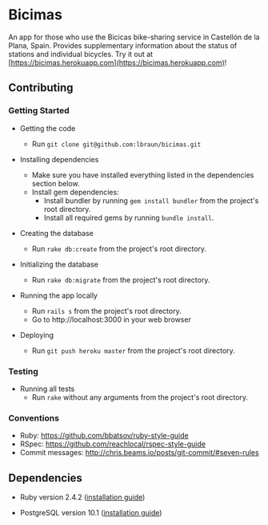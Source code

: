 # Bicimas

An app for those who use the Bicicas bike-sharing service in Castellón de la Plana, Spain. Provides supplementary information about the status of stations and individual bicycles. Try it out at [https://bicimas.herokuapp.com](https://bicimas.herokuapp.com)!

## Contributing

### Getting Started

* Getting the code
  * Run `git clone git@github.com:lbraun/bicimas.git`

* Installing dependencies
  * Make sure you have installed everything listed in the dependencies section below.
  * Install gem dependencies:
    * Install bundler by running `gem install bundler` from the project's root directory.
    * Install all required gems by running `bundle install`.

* Creating the database
  * Run `rake db:create` from the project's root directory.

* Initializing the database
  * Run `rake db:migrate` from the project's root directory.

* Running the app locally
  * Run `rails s` from the project's root directory.
  * Go to http://localhost:3000 in your web browser

* Deploying
  * Run `git push heroku master` from the project's root directory.

### Testing

* Running all tests
    * Run `rake` without any arguments from the project's root directory.

### Conventions
* Ruby: https://github.com/bbatsov/ruby-style-guide
* RSpec: https://github.com/reachlocal/rspec-style-guide
* Commit messages: http://chris.beams.io/posts/git-commit/#seven-rules

## Dependencies

* Ruby version 2.4.2 ([installation guide](https://www.ruby-lang.org/en/documentation/installation/))

* PostgreSQL version 10.1 ([installation guide](https://wiki.postgresql.org/wiki/Detailed_installation_guides))
